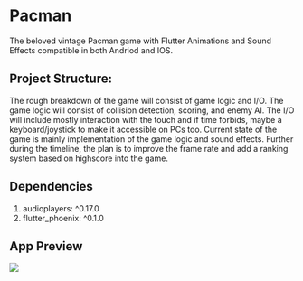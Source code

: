 # Pacman

The beloved vintage Pacman game with Flutter Animations and Sound Effects compatible in both Andriod and IOS.


## Project Structure: 
The rough breakdown of the game will consist of game logic and I/O. 
The game logic will consist of collision detection, scoring, and
enemy AI. The I/O will include mostly interaction with the touch
and if time forbids, maybe a keyboard/joystick to make it accessible on PCs too.
Current state of the game is mainly implementation of the game logic and sound effects.
Further during the timeline, the plan is to improve the frame rate and add a 
ranking system based on highscore into the game. 


## Dependencies
1. audioplayers: ^0.17.0
2. flutter_phoenix: ^0.1.0


## App Preview
<img src="https://media.giphy.com/media/R5IwB9VhawKp8Fv4mg/giphy.gif"/>
